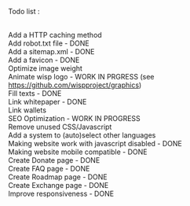 Todo list : <br />
<br />

Add a HTTP caching method <br />
Add robot.txt file - DONE<br />
Add a sitemap.xml - DONE<br />
Add a favicon - DONE<br />
Optimize image weight <br />
Animate wisp logo - WORK IN PRGRESS (see https://github.com/wispproject/graphics)<br />
Fill texts - DONE<br />
Link whitepaper - DONE <br />
Link wallets <br />
SEO Optimization - WORK IN PROGRESS<br />
Remove unused CSS/Javascript <br />
Add a system to (auto)select other languages <br />
Making website work with javascript disabled - DONE<br />
Making website mobile compatible - DONE <br />
Create Donate page - DONE <br />
Create FAQ page - DONE <br />
Create Roadmap page - DONE <br />
Create Exchange page - DONE <br />
Improve responsiveness - DONE <br />
